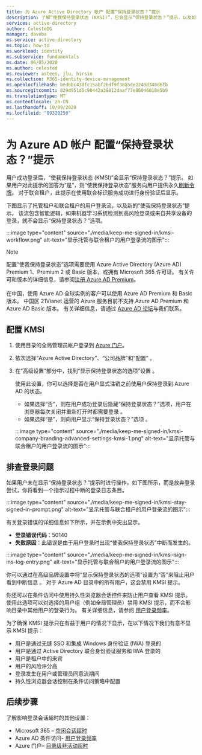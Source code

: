 ```yaml
---
title: 为 Azure Active Directory 帐户 配置“保持登录状态？”提示
description: 了解“使我保持登录状态 (KMSI)”，它会显示“保持登录状态？”提示，以及如何在 Azure Active Directory 门户中对其进行配置、如何对登录问题进行故障排除。
services: active-directory
author: CelesteDG
manager: daveba
ms.service: active-directory
ms.topic: how-to
ms.workload: identity
ms.subservice: fundamentals
ms.date: 06/05/2020
ms.author: celested
ms.reviewer: asteen, jlu, hirsin
ms.collection: M365-identity-device-management
ms.openlocfilehash: bed6bc43dfc15abf2bdf9f38a5de2240d348d6fb
ms.sourcegitcommit: 829d951d5c90442a38012daaf77e86046018e5b9
ms.translationtype: MT
ms.contentlocale: zh-CN
ms.lasthandoff: 10/09/2020
ms.locfileid: "89320250"
---
```

# <a name="configure-the-stay-signed-in-prompt-for-azure-ad-accounts"></a>为 Azure AD 帐户 配置“保持登录状态？”提示

用户成功登录后，“使我保持登录状态 (KMSI)”会显示“保持登录状态？”提示。 如果用户对此提示的回答为“是”，则“使我保持登录状态”服务向用户提供永久[刷新令牌](../develop/developer-glossary.md#refresh-token)。 对于联合租户，此提示在使用联合标识服务成功进行身份验证后显示。

下图显示了托管租户和联合租户的用户登录流，以及新的“使我保持登录状态”提示。 该流包含智能逻辑，如果机器学习系统检测到高风险登录或来自共享设备的登录，就不会显示“保持登录状态？”选项。

:::image type="content" source="./media/keep-me-signed-in/kmsi-workflow.png" alt-text="显示托管与联合租户的用户登录流的图示":::

> [!NOTE]
> 配置“使我保持登录状态”选项需要使用 Azure Active Directory (Azure AD) Premium 1、Premium 2 或 Basic 版本，或拥有 Microsoft 365 许可证。 有关许可和版本的详细信息，请参阅[注册 Azure AD Premium](active-directory-get-started-premium.md)。<br><br>在中国，使用 Azure AD 全球实例的客户可以使用 Azure AD Premium 和 Basic 版本。 中国区 21Vianet 运营的 Azure 服务目前不支持 Azure AD Premium 和 Azure AD Basic 版本。 有关详细信息，请通过 [Azure AD 论坛](https://feedback.azure.com/forums/169401-azure-active-directory/)与我们联系。

## <a name="configure-kmsi"></a>配置 KMSI

1. 使用目录的全局管理员帐户登录到 [Azure 门户](https://portal.azure.com/)。
1. 依次选择“Azure Active Directory”、“公司品牌”和“配置”  。
1. 在“高级设置”部分中，找到“显示保持登录状态的选项”设置 。

   使用此设置，你可以选择是否在用户显式注销之前使用户保持登录到 Azure AD 的状态。
   * 如果选择“否”，则在用户成功登录后隐藏“保持登录状态？”选项，用户在浏览器每次关闭并重新打开时都需要登录 。
   * 如果选择“是”，则向用户显示“保持登录状态？”选项 。

    :::image type="content" source="./media/keep-me-signed-in/kmsi-company-branding-advanced-settings-kmsi-1.png" alt-text="显示托管与联合租户的用户登录流的图示":::

## <a name="troubleshoot-sign-in-issues"></a>排查登录问题

如果用户未在显示“保持登录状态？”提示时进行操作，如下图所示，而是放弃登录尝试，你将看到一个指示过程中断的登录日志条目。

:::image type="content" source="./media/keep-me-signed-in/kmsi-stay-signed-in-prompt.png" alt-text="显示托管与联合租户的用户登录流的图示":::

有关登录错误的详细信息如下所示，并在示例中突出显示。

* **登录错误代码**：50140
* **失败原因**：此错误是由于用户登录时出现“使我保持登录状态”中断而发生的。

:::image type="content" source="./media/keep-me-signed-in/kmsi-sign-ins-log-entry.png" alt-text="显示托管与联合租户的用户登录流的图示":::

你可以通过在高级品牌设置中将“显示保持登录状态的选项”设置为“否”来阻止用户看到中断信息 。 对于 Azure AD 目录中的所有用户，这会禁用 KMSI 提示。

你还可以在条件访问中使用持久性浏览器会话控件来防止用户查看 KMSI 提示。 使用此选项可以对选择的用户组（例如全局管理员）禁用 KMSI 提示，而不会影响目录中其他用户的登录行为。 有关详细信息，请参阅 [用户登录频率](../conditional-access/howto-conditional-access-session-lifetime.md)。 

为了确保 KMSI 提示只在有益于用户的情况下显示，在以下情况下我们有意不显示 KMSI 提示：

* 用户是通过无缝 SSO 和集成 Windows 身份验证 (IWA) 登录的
* 用户是通过 Active Directory 联合身份验证服务和 IWA 登录的
* 用户是租户中的来宾
* 用户的风险评分高
* 登录发生在用户或管理员同意流期间
* 持久性浏览器会话控制在条件访问策略中配置

## <a name="next-steps"></a>后续步骤

了解影响登录会话超时的其他设置：

* Microsoft 365 – [空闲会话超时](/sharepoint/sign-out-inactive-users)
* Azure AD 条件访问- [用户登录频率](../conditional-access/howto-conditional-access-session-lifetime.md)
* Azure 门户– [目录级非活动超时](../../azure-portal/set-preferences.md#change-the-directory-timeout-setting-admin)